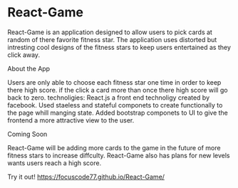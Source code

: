 # React-Game

React-Game is an application designed to allow users to pick cards at random of there favorite fitness star. The application uses distorted but intresting cool designs of the fitness stars to keep users entertained as they click away.

About the App

Users are only able to choose each fitness star one time in order to keep there high score. if the click a card more than once there high score will go back to zero. technoligies: React.js a front end technoligy created by facebook. Used staeless and stateful componets to create functionally to the page whill manging state. Added bootstrap componets to UI to give the frontend a more attractive view to the user. 


Coming Soon


React-Game will be adding more cards to the game in the future of more fitness stars to increase diffculty. React-Game also has plans for new levels wants users reach a high score. 

Try it out!
https://focuscode77.github.io/React-Game/
